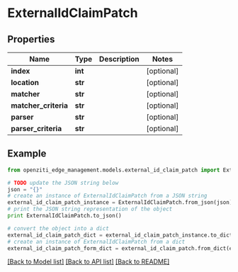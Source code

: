 # ExternalIdClaimPatch


## Properties
Name | Type | Description | Notes
------------ | ------------- | ------------- | -------------
**index** | **int** |  | [optional] 
**location** | **str** |  | [optional] 
**matcher** | **str** |  | [optional] 
**matcher_criteria** | **str** |  | [optional] 
**parser** | **str** |  | [optional] 
**parser_criteria** | **str** |  | [optional] 

## Example

```python
from openziti_edge_management.models.external_id_claim_patch import ExternalIdClaimPatch

# TODO update the JSON string below
json = "{}"
# create an instance of ExternalIdClaimPatch from a JSON string
external_id_claim_patch_instance = ExternalIdClaimPatch.from_json(json)
# print the JSON string representation of the object
print ExternalIdClaimPatch.to_json()

# convert the object into a dict
external_id_claim_patch_dict = external_id_claim_patch_instance.to_dict()
# create an instance of ExternalIdClaimPatch from a dict
external_id_claim_patch_form_dict = external_id_claim_patch.from_dict(external_id_claim_patch_dict)
```
[[Back to Model list]](../README.md#documentation-for-models) [[Back to API list]](../README.md#documentation-for-api-endpoints) [[Back to README]](../README.md)


